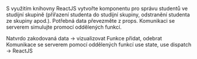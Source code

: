 
S využitím knihovny ReactJS vytvořte komponentu pro správu studentů ve studijní skupině 
(přiřazení studenta do studijní skupiny, odstranění studenta ze skupiny apod.). 
Potřebná data převezměte z props.
Komunikaci se serverem simulujte promocí oddělených funkcí. 

Natvrdo zakodovaná data -> vizualizovat
Funkce přidat, odebrat
Komunikace se serverem pomocí oddělených funkcí
use state, use dispatch -> ReactJS